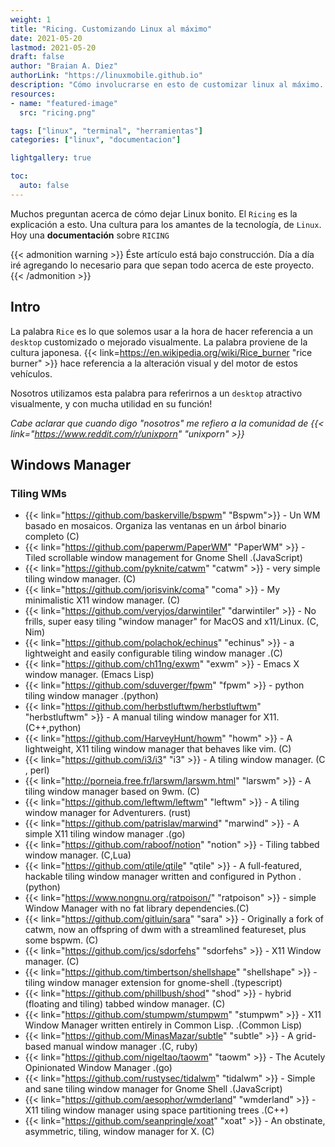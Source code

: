 ```yaml
---
weight: 1
title: "Ricing. Customizando Linux al máximo"
date: 2021-05-20
lastmod: 2021-05-20
draft: false
author: "Braian A. Diez"
authorLink: "https://linuxmobile.github.io"
description: "Cómo involucrarse en esto de customizar linux al máximo. Todas las herramientas y todo lo que se puede hacer con cualquier distribución de linux :)"
resources:
- name: "featured-image"
  src: "ricing.png"

tags: ["linux", "terminal", "herramientas"]
categories: ["linux", "documentacion"]

lightgallery: true

toc:
  auto: false
---
```


Muchos preguntan acerca de cómo dejar Linux bonito. El `Ricing` es la explicación a esto. Una cultura para los amantes de la tecnología, de `Linux`. Hoy una **documentación** sobre `RICING`

<!--more-->

{{< admonition warning >}}
Éste artículo está bajo construcción. Día a día iré agregando lo necesario para que sepan todo acerca de este proyecto.
{{< /admonition >}}

## Intro

La palabra `Rice` es lo que solemos usar a la hora de hacer referencia a un `desktop` customizado o mejorado visualmente. La palabra  proviene de la cultura japonesa. {{< link=https://en.wikipedia.org/wiki/Rice_burner "rice burner" >}} hace referencia a la alteración visual y del motor de estos vehículos. 

Nosotros utilizamos esta palabra para referirnos a un `desktop` atractivo visualmente, y con mucha utilidad en su función! 

<i>Cabe aclarar que cuando digo "nosotros" me refiero a la comunidad de {{< link="https://www.reddit.com/r/unixporn" "unixporn" >}}</i>

## Windows Manager

### Tiling WMs


- {{< link="https://github.com/baskerville/bspwm" "Bspwm">}} - Un WM basado en mosaicos. Organiza las ventanas en un árbol binario completo (C)
- {{< link="https://github.com/paperwm/PaperWM" "PaperWM" >}} - Tiled scrollable window management for Gnome Shell .(JavaScript)
- {{< link="https://github.com/pyknite/catwm" "catwm" >}} - very simple tiling window manager. (C)
- {{< link="https://github.com/jorisvink/coma" "coma" >}} - My minimalistic X11 window manager. (C)
- {{< link="https://github.com/veryjos/darwintiler" "darwintiler" >}} - No frills, super easy tiling "window manager" for MacOS and x11/Linux. (C, Nim)
- {{< link="https://github.com/polachok/echinus" "echinus" >}} - a lightweight and easily configurable tiling window manager .(C)
- {{< link="https://github.com/ch11ng/exwm" "exwm" >}} - Emacs X window manager. (Emacs Lisp)
- {{< link="https://github.com/sduverger/fpwm" "fpwm" >}} - python tiling window manager .(python)
- {{< link="https://github.com/herbstluftwm/herbstluftwm" "herbstluftwm" >}} - A manual tiling window manager for X11. (C++,python)
- {{< link="https://github.com/HarveyHunt/howm" "howm" >}} - A lightweight, X11 tiling window manager that behaves like vim. (C)
- {{< link="https://github.com/i3/i3" "i3" >}} - A tiling window manager. (C , perl)
- {{< link="http://porneia.free.fr/larswm/larswm.html" "larswm" >}} - A tiling window manager based on 9wm. (C)
- {{< link="https://github.com/leftwm/leftwm" "leftwm" >}} - A tiling window manager for Adventurers. (rust)
- {{< link="https://github.com/patrislav/marwind" "marwind" >}} - A simple X11 tiling window manager .(go)
- {{< link="https://github.com/raboof/notion" "notion" >}} - Tiling tabbed window manager. (C,Lua)
- {{< link="https://github.com/qtile/qtile" "qtile" >}} - A full-featured, hackable tiling window manager written and configured in Python .(python)
- {{< link="https://www.nongnu.org/ratpoison/" "ratpoison" >}} - simple Window Manager with no fat library dependencies.(C)
- {{< link="https://github.com/gitluin/sara" "sara" >}} - Originally a fork of catwm, now an offspring of dwm with a streamlined featureset, plus some bspwm. (C)
- {{< link="https://github.com/jcs/sdorfehs" "sdorfehs" >}} - X11 Window manager. (C)
- {{< link="https://github.com/timbertson/shellshape" "shellshape" >}} - tiling window manager extension for gnome-shell .(typescript)
- {{< link="https://github.com/phillbush/shod" "shod" >}} - hybrid (floating and tiling) tabbed window manager. (C)
- {{< link="https://github.com/stumpwm/stumpwm" "stumpwm" >}} - X11 Window Manager written entirely in Common Lisp. .(Common Lisp)
- {{< link="https://github.com/MinasMazar/subtle" "subtle" >}} - A grid-based manual window manager .(C, ruby)
- {{< link="https://github.com/nigeltao/taowm" "taowm" >}} - The Acutely Opinionated Window Manager .(go)
- {{< link="https://github.com/rustysec/tidalwm" "tidalwm" >}} - Simple and sane tiling window manager for Gnome Shell .(JavaScript)
- {{< link="https://github.com/aesophor/wmderland" "wmderland" >}} - X11 tiling window manager using space partitioning trees .(C++)
- {{< link="https://github.com/seanpringle/xoat" "xoat" >}} - An obstinate, asymmetric, tiling, window manager for X. (C)
